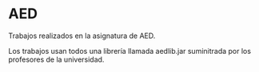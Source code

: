 # AED
Trabajos realizados en la asignatura de AED.



Los trabajos usan todos una librería llamada aedlib.jar suminitrada por los profesores de la universidad.
